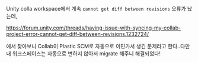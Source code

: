 Unity colla workspace에서 계속 `cannot get diff between revisions` 오류가 났는데,

https://forum.unity.com/threads/having-issue-with-syncing-my-collab-project-error-cannot-get-diff-between-revisions.1232724/

에서 찾아보니 Collab이 Plastic SCM로 자동으로 이민가서 생긴 문제라고 한다..다만 내 워크스페이스는 자동으로 변하지 않아서 migrate 해주니 해결되었다!
